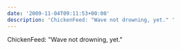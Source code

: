 ```yaml
---
date: '2009-11-04T09:11:53+00:00'
description: 'ChickenFeed: "Wave not drowning, yet." '
---
```

ChickenFeed: "Wave not drowning, yet." 
